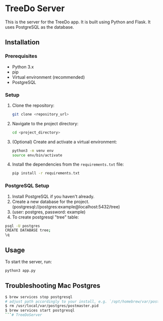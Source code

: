 # TreeDo Server

This is the server for the TreeDo app. It is built using Python and Flask. It uses PostgreSQL as the database.

## Installation

### Prerequisites

- Python 3.x
- pip
- Virtual environment (recommended)
- PostgreSQL

### Setup

1. Clone the repository:
    ```bash
    git clone <repository_url>
    ```

2. Navigate to the project directory:
    ```bash
    cd <project_directory>
    ```

3. (Optional) Create and activate a virtual environment:
    ```bash
    python3 -m venv env
    source env/bin/activate
    ```

4. Install the dependencies from the `requirements.txt` file:
    ```bash
    pip install -r requirements.txt
    ```

### PostgreSQL Setup

1. Install PostgreSQL if you haven't already.
2. Create a new database for the project. (postgresql://postgres:example@localhost:5432/tree)
3. (user: postgres, password: example)
4. To create postgresql "tree" table: 
```bash
psql -U postgres
CREATE DATABASE tree;
\q
```

## Usage

To start the server, run:
```bash
python3 app.py
```

## Troubleshooting Mac Postgres

```bash
$ brew services stop postgresql
# adjust path accordingly to your install, e.g. `/opt/homebrew/var/postgres/postmaster.pid`
$ rm /usr/local/var/postgres/postmaster.pid 
$ brew services start postgresql
```# TreeDoServer
